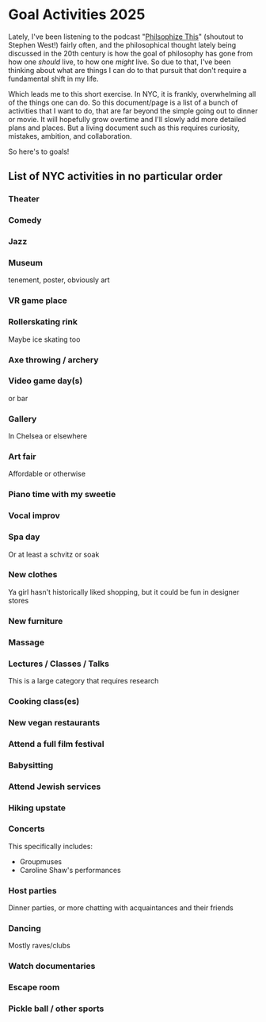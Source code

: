 # Goal Activities 2025

Lately, I've been listening to the podcast "[Philsophize This](https://www.philosophizethis.org/)" (shoutout to Stephen West!) fairly often, and the philosophical thought lately being discussed in the 20th century is how the goal of philosophy has gone from how one _should_ live, to how one _might_ live. So due to that, I've been thinking about what are things I can do to that pursuit that don't require a fundamental shift in my life.

Which leads me to this short exercise. In NYC, it is frankly, overwhelming all of the things one can do. So this document/page is a list of a bunch of activities that I want to do, that are far beyond the simple going out to dinner or movie. It will hopefully grow overtime and I'll slowly add more detailed plans and places. But a living document such as this requires curiosity, mistakes, ambition, and collaboration.

So here's to goals!

## List of NYC activities in no particular order

<div class="nyc-activities-start"> </div>

### Theater

### Comedy

### Jazz

### Museum

tenement, poster, obviously art

### VR game place

### Rollerskating rink

Maybe ice skating too

### Axe throwing / archery

### Video game day(s)

or bar

### Gallery

In Chelsea or elsewhere

### Art fair

Affordable or otherwise

### Piano time with my sweetie

### Vocal improv

### Spa day

Or at least a schvitz or soak

### New clothes

Ya girl hasn't historically liked shopping, but it could be fun in designer stores

### New furniture

### Massage

### Lectures / Classes / Talks

This is a large category that requires research

### Cooking class(es)

### New vegan restaurants

### Attend a full film festival

### Babysitting

### Attend Jewish services

### Hiking upstate

### Concerts

This specifically includes:

-   Groupmuses
-   Caroline Shaw's performances

### Host parties

Dinner parties, or more chatting with acquaintances and their friends

### Dancing

Mostly raves/clubs

### Watch documentaries

### Escape room

### Pickle ball / other sports
